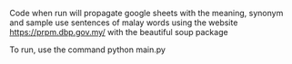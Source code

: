 Code when run will propagate google sheets with the meaning, synonym and sample use sentences of malay words using the website https://prpm.dbp.gov.my/ with the beautiful soup package

To run, use the command
python main.py

